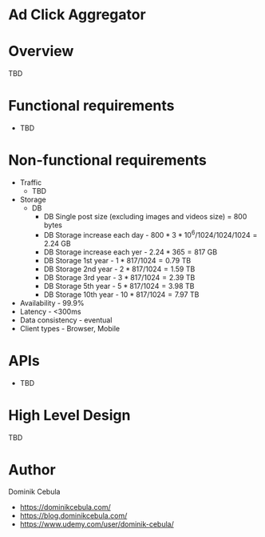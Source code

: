 # Ad Click Aggregator

# Overview

TBD

# Functional requirements

* TBD

# Non-functional requirements

* Traffic
    * TBD
* Storage
    * DB
        * DB Single post size (excluding images and videos size) = $`800`$ bytes
        * DB Storage increase each day - $`800 * 3*10^6 / 1024 / 1024 / 1024 = 2.24`$ GB
        * DB Storage increase each yer - $`2.24 * 365 = 817`$ GB
        * DB Storage 1st year - $`1 * 817 / 1024 = 0.79`$ TB
        * DB Storage 2nd year - $`2 * 817 / 1024 = 1.59`$ TB
        * DB Storage 3rd year - $`3 * 817 / 1024 = 2.39`$ TB
        * DB Storage 5th year - $`5 * 817 / 1024 = 3.98`$ TB
        * DB Storage 10th year - $`10 * 817 / 1024 = 7.97`$ TB
* Availability - 99.9%
* Latency - <300ms
* Data consistency - eventual
* Client types - Browser, Mobile

# APIs

* TBD

# High Level Design

TBD

# Author

Dominik Cebula

* https://dominikcebula.com/
* https://blog.dominikcebula.com/
* https://www.udemy.com/user/dominik-cebula/
